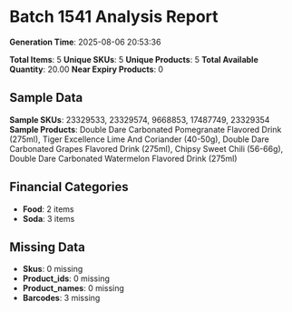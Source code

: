 # Batch 1541 Analysis Report

**Generation Time**: 2025-08-06 20:53:36

**Total Items**: 5
**Unique SKUs**: 5
**Unique Products**: 5
**Total Available Quantity**: 20.00
**Near Expiry Products**: 0

## Sample Data
**Sample SKUs**: 23329533, 23329574, 9668853, 17487749, 23329354
**Sample Products**: Double Dare Carbonated Pomegranate Flavored Drink (275ml), Tiger Excellence Lime And Coriander (40-50g), Double Dare Carbonated Grapes Flavored Drink (275ml), Chipsy Sweet Chili (56-66g), Double Dare Carbonated Watermelon Flavored Drink (275ml)

## Financial Categories
- **Food**: 2 items
- **Soda**: 3 items

## Missing Data
- **Skus**: 0 missing
- **Product_ids**: 0 missing
- **Product_names**: 0 missing
- **Barcodes**: 3 missing
